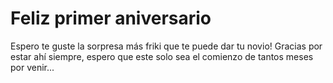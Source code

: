 # Feliz primer aniversario

Espero te guste la sorpresa más friki que te puede dar tu novio!
Gracias por estar ahí siempre, espero que este solo sea el comienzo de tantos meses por venir...
